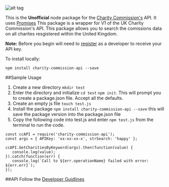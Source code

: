 ![alt tag](https://assets.publishing.service.gov.uk/government/uploads/system/uploads/organisation/logo/98/Home_page.jpg)

This is the **Unofficial** node package for the [Charity Commission's](https://www.gov.uk/government/organisations/charity-commission) API. It uses [Promises](https://developer.mozilla.org/en-US/docs/Web/JavaScript/Reference/Global_Objects/Promise)
This package is a wrapper for V1 of the UK Charity Commission's API. This package allows you to search the comissions data on all charites resgistered within the United Kingdom. 

**Note:** Before you begin will need to [register](http://apps.charitycommission.gov.uk/Showcharity/API/SearchCharitiesV1/Docs/SearchCharitiesV1Home.aspx) as a developer to receive your API key.



To install locally:
```shell
npm install charity-commission-api --save
```

##Sample Usage

1. Create a new directory `mkdir test`
2. Enter the directory and initialize `cd test` `npm init`. This will prompt you to create a package.json file. Accept all the defaults.
3. Create an empty js file `touch test.js`
4. Install the package `npm install charity-commission-api --save` this will save the package version into the package.json file
5. Copy the following code into test.js and enter `npm test.js` from the terminal to run the code.
```shell
const ccAPI = require('charity-commission-api');
const args = { APIKey: 'xx-xx-xx-x', strSearch: 'happy' };

ccAPI.GetCharitiesByKeyword(args).then(function(value) {
   console.log(value);
}).catch(function(err) {
   console.log(`Call to ${err.operationName} failed with error: ${err.err}`);
});
```

##API 
Follow the [Developer Guidlines](http://apps.charitycommission.gov.uk/Showcharity/API/SearchCharitiesV1/Docs/DevGuideHome.aspx)








